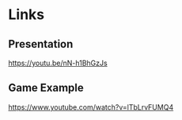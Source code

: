 # **Links**

## **Presentation**
https://youtu.be/nN-h1BhGzJs

## **Game Example**
https://www.youtube.com/watch?v=lTbLrvFUMQ4
